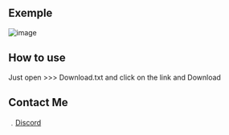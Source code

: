 ## Exemple

![image](https://media.discordapp.net/attachments/961028969661095986/962531567157252156/IMG_1282.png?width=572&height=450)

## How to use

Just open >>> Download.txt and click on the link and Download 

## Contact Me

﹒[Discord](https://discord.gg/8MbYX2qRVs)
